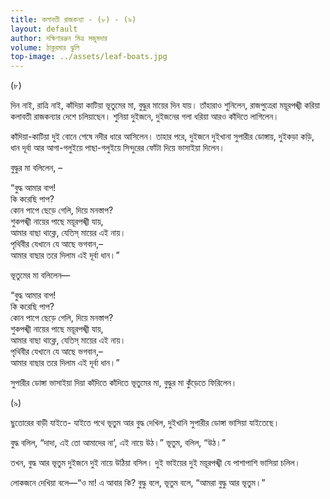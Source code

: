 ```yaml
---
title: কলাবতী রাজকন্যা - (৮) - (৯)
layout: default
author: দক্ষিণারঞ্জন মিত্র মজুমদার
volume: ঠাকুরমার ঝুলি 
top-image: ../assets/leaf-boats.jpg
---
```


(৮)

দিন নাই, রাত্রি নাই, কাঁদিয়া কাটিয়া ভূতুমের মা, বুদ্ধুর মায়ের দিন যায়। তাঁহারাও শুনিলেন, রাজপুত্রেরা ময়ূরপঙ্খী করিয়া কলাবতী রাজকন্যার দেশে চলিয়াছেন। শুনিয়া দুইজনে, দুইজনের গলা ধরিয়া আরও কাঁদিতে লাগিলেন।

কাঁদিয়া-কাটিয়া দুই বােনে শেষে নদীর ধারে আসিলেন। তাহার পরে, দুইজনে দুইখানা সুপারীর ডােঙ্গায়, দুইকড়া কড়ি, ধান দূর্বা আর আগা-গলুইয়ে পাছা-গলুইয়ে সিন্দুরের ফোঁটা দিয়ে ভাসাইয়া দিলেন।

বুদ্ধুর মা বলিলেন, –

“বুদ্ধ আমার বাপ!  
কি করেছি পাপ?  
কোন পাপে ছেড়ে গেলি, দিয়ে মনস্তাপ?  
শুকপঙ্খী নায়ের পাছে ময়ূরপঙ্খী যায়,  
আমার বাছা থাক্লে, যেতিস্ মায়ের এই নায়।  
পৃথিবীর যেখানে যে আছে ভগবান,–  
আমার বাছার তরে দিলাম এই দূর্বা ধান।”

ভূতুমের মা বলিলেন—

“বুদ্ধ আমার বাপ!  
কি করেছি পাপ?  
কোন পাপে ছেড়ে গেলি, দিয়ে মনস্তাপ?  
শুকপঙ্খী নায়ের পাছে ময়ূরপঙ্খী যায়,  
আমার বাছা থাক্লে, যেতিস্ মায়ের এই নায়।  
পৃথিবীর যেখানে যে আছে ভগবান,–  
আমার বাছার তরে দিলাম এই দূর্বা ধান।”

সুপারীর ডােঙ্গা ভাসাইয়া দিয়া কাঁদিতে কাঁদিতে ভূতুমের মা, বুদ্ধুর মা কুঁড়েতে ফিরিলেন।

(৯)

ছুতােরের বাড়ী যাইতে- যাইতে পথে ভূতুম আর বুদ্ধ দেখিল, দুইখানি সুপারীর ডােঙ্গা ভাসিয়া যাইতেছে।

বুদ্ধ বলিল, “দাদা, এই তাে আমাদের না’, এই নায়ে উঠ।” ভূতুম, বলিল, “উঠ।”

তখন, বুদ্ধ আর ভূতুম দুইজনে দুই নায়ে উঠিয়া বসিল। দুই ভাইয়ের দুই ময়ূরপঙ্খী যে পাশাপাশি ভাসিয়া চলিল।

লােকজনে দেখিয়া বলে—“ও মা! এ আবার কি? বুদ্ধু বলে, ভূতুম বলে, “আমরা বুদ্ধু আর ভূতুম।”
